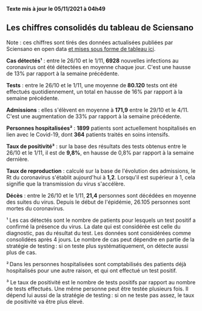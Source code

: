 <strong>Texte mis à jour le 05/11/2021 à 04h49</strong><h2>Les chiffres consolidés du tableau de Sciensano</h2><p>Note : ces chiffres sont tirés des données actualisées publiées par Sciensano en open data <a href='https://datastudio.google.com/embed/u/0/reporting/c14a5cfc-cab7-4812-848c-0369173148ab/page/ZwmOB_blank'>et mises sous forme de tableau ici</a>.<p><strong>Cas détectés¹</strong> : entre le 26/10 et le 1/11,<strong> 6928</strong> nouvelles infections au coronavirus ont été détectées en moyenne chaque jour. C'est une hausse de 13% par rapport à la semaine précédente.<p><strong>Tests</strong> : entre le 26/10 et le 1/11, une moyenne de<strong> 80.120</strong> tests ont été effectués quotidiennement, un total en hausse de 16% par rapport à la semaine précédente.<p><strong>Admissions</strong> : elles s'élèvent en moyenne à <strong> 171,9</strong> entre le 29/10 et le 4/11. C'est une augmentation de 33% par rapport à la semaine précédente.<p><strong>Personnes hospitalisées²</strong> : <strong>1899</strong> patients sont actuellement hospitalisés en lien avec le Covid-19, dont <strong>364</strong> patients traités en soins intensifs.<p><strong>Taux de positivité³</strong> : sur la base des résultats des tests obtenus entre le 26/10 et le 1/11, il est de <strong>9,8%</strong>, en hausse de 0,8% par rapport à la semaine dernière.<p><strong>Taux de reproduction</strong> : calculé sur la base de l'évolution des admissions, le Rt du coronavirus s'établit aujourd'hui à <strong>1,2</strong>. Lorsqu'il est supérieur à 1, cela signifie que la transmission du virus s'accélère.<p><strong>Décès</strong> : entre le 26/10 et le 1/11,<strong> 21,4</strong> personnes sont décédées en moyenne des suites du virus. Depuis le début de l'épidémie, 26.105 personnes sont mortes du coronavirus.<p>¹ Les cas détectés sont le nombre de patients pour lesquels un test positif a confirmé la présence du virus. La date qui est considérée est celle du diagnostic, pas du résultat du test. Les données sont considérées comme consolidées après 4 jours. Le nombre de cas peut dépendre en partie de la stratégie de testing : si on teste plus systématiquement, on détecte aussi plus de cas.<p>² Dans les personnes hospitalisées sont comptabilisés des patients déjà hospitalisés pour une autre raison, et qui ont effectué un test positif.<p>³ Le taux de positivité est le nombre de tests positifs par rapport au nombre de tests effectués. Une même personne peut être testée plusieurs fois. Il dépend lui aussi de la stratégie de testing : si on ne teste pas assez, le taux de positivité va être plus élevé.